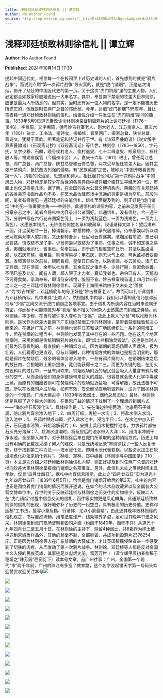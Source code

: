 ```yaml
---
title: 浅释邓廷桢致林则徐信札 || 谭立辉
author: No Author Found
source: http://mp.weixin.qq.com/s?__biz=MzA5MDkxNTA4Ng==&amp;mid=2454916043&amp;idx=1&amp;sn=9ab7ab82d3bc2d065eb8cf5beb4ecc37&amp;chksm=87a3c3aab0d44abcf4baaf3cbc81739ca0bc9f4f7d39c2783cd4555c6c15317c1184a961d55e&poc_token=HJ_Do2ejHyO-wNZGG8Q1S8FdPgy1YBBEob-nUEme
---
```


# 浅释邓廷桢致林则徐信札 || 谭立辉

**Author:** No Author Found

**Published:** 2024年10月14日 17:30

提起中国近代史，相信每一个在校园里上过历史课的人们，首先想到的就是“鸦片战争”。而说到点燃“第一次鸦片战争”导火索的，就是“虎门销烟”，正是这次销烟，揭开了悲壮的中国近代史的第一页。关于这次“虎门销烟”里的主要人物，人们必定都会如数家珍般地说出一大串名字。其中，奉旨南下禁烟的钦差大臣林则徐，应该是最为人所熟悉的。但其实，当时还有另一位人物的名字，是一定不能被历史所遗忘的，他就是时任两广总督的邓廷桢。今年，适值“虎门销烟”185周年，且让笔者藉一通邓廷桢致林则徐的信札，给诸位介绍一件发生在“虎门销烟”期间的趣事。1839年5月9日道光帝改谕命林则徐亲督销毁鸦片的上谕邓廷桢（1776—1846），字维周，又字嶰筠，晚号妙吉祥室老人、刚木老人，江苏南京人。嘉庆六年（1801）进士，工书法、擅诗文、授编修，官至两广、闽浙总督、陕甘总督。善诗文，犹精于音韵。所著笔记和诗词并行于世。有《诗双声叠韵谱》《说文解字双声叠韵谱》《石观斋诗抄》《双砚斋词话》等传世。林则徐（1785—1850），字元抚，又字少穆、石麟，晚号俟村老人、俟村退叟、七十二峰退叟、瓶泉居士、栎社散人等，福建省侯官（今福州市区）人。嘉庆十六年（1811）进士，曾任两江总督、湖广总督、两广总督、陕甘总督和云贵总督，两次受命担任钦差大臣。因其主张严禁鸦片、抵抗西方列强的侵略，有“民族英雄”之誉，被称为“中国开眼看世界第一人”。清朝的政治家、思想家和诗人。相比起其他同为“第一次鸦片战争”中的风云人物，邓廷桢却是较少在后世的各类典籍中被详细介绍其生平经历的一位，市面上也仅见零星几本。据了解，在全国的各大公营文博机构内，典藏的有关邓廷祯的各类亲笔书画作品均不多，在艺术品收藏市场中流通的则更是极为罕见。前段时间，笔者有缘得见一通邓廷桢的亲笔信札，信札里面提及到的，则正好是“虎门销烟”中的另一位重要主角——林则徐。此通信札的详细内容，之前未见发表于任何报章杂志之中，笔者今将札中内容录出公诸同好。此通信札，没有信封，合一通三页，分别书写在六行花卉图案色笺上（一页为浅靛蓝色，一页为浅褐色，一页为土黄色），水墨纸本镜片，无钤盖任何姓名章和收藏章。现谨录释文如下：望后肃布一函，计尘英盼廿一日，捧诵翰示，聆悉种种，伏承兴居绾绰，侍奉康娱以忻以颂光河陈臬允李人望荆帆，又还都转吾乡，仕宦可云鬯遂矣。缴烟足若前迹，想已明发言路，谓取结不足了事。少翁何尝以取结为了事耶。任事之难，诚不如定事之易也。夷烟就地消化，省事已。匆奉旨后，即于虎门相度空旷处所，其法以盐卤浸灌，以石灰煎熬。善用盐，则渣滓易尽；用石灰，则无火气上腾，可免监视者受毒耳。省垣寅恭以次前往，眼同看视。星使日日临池，以防偷漏，亦云苦矣。澳门已无存烟，现在清查，余申以杜后患，其余应议之事尚多，少翁行期，愈迟愈妙善，圣明已鉴及此矣。闻有人谓，鄙人限于才力者，真知我者也。宗伯已有人，天鹅肉不可得食矣。承泐奉布，即请侍安诸惟，服照不宣。妙吉祥室顿首谨上四月廿四日之二之一之三邓廷桢致林则徐信札，现藏于上海图书馆由于文末处之“落款人”为“妙吉祥室”，邓廷桢晚年的号正好是“妙吉祥室老人”，故而可以判断此信札乃邓廷桢所写。札中未具“上款人”，然根据札中内容，我们可以得知此信乃是邓廷桢与“少翁”之间交流于虎门销烟之各项事宜。由于信札内所谈内容在当时来说属于机密，邓廷桢不可能随意对与“销烟”毫不相关的闲杂人士透露虎门销烟之详情。而林则徐，字少穆，在当时被许多人尊称为“少翁”，故此上款人“少翁”可以推断为林则徐。是次作为钦差大臣南下广东组织禁烟工作的林则徐，是带着禁烟经验和决心而来的。在抵达广东之前，林则徐也曾在江苏和湖广地区组织过一系列的禁烟工作，但在禁烟的过程当中，林则徐也发现了其中存在的一些问题。他在这几个地区禁烟时，采用的都是传统销毁鸦片的方法，即“烟土拌桐油焚毁法”。这也是当时人们最为乐意看到的、最直接的一种销烟方式，因为销烟的现场场面人声鼎沸，极为壮观，人们看得也更直观。但与此同时，此种销烟方式的弊端也是相当明显的，那就是鸦片在焚烧后，残余的膏体会渗入地中。一些有鸦片瘾的人，在销烟结束之后的数日内，会掘地取土重新提炼，竟仍能获得十之二三。而更为关键的是，在用火焚毁鸦片的过程中，一旦有风吹来，销烟现场附近的居民就会吸入大量含有鸦片成分的空气，从而会给他们的身体健康带来巨大的威胁，很容易就会使人化学中毒或上瘾。而原有的烟瘾者则可在焚烧鸦片的现场就近猛吸，可得解瘾，故此法极不可取。所以在收缴鸦片成功后，如何有效、安全而彻底地销毁鸦片，成为了困扰林则徐的一个难题。广州大佛古寺（1839年收缴烟土、烟枪总局旧址）最终，林则徐还是克服了这个巨大的困难，在集思广益的情况下找到了一个理想的销烟方式——“海水拌石灰浸化法”。具体操作是：1、先在海边挑挖两池，池底用石子铺满，防止鸦片膏余渗入地下；2、四周钉板，再挖一水沟；3、将盐水倒入水沟，流入池中；4、把鸦片掰成四瓣，扔入盐水池中，浸泡半日；5、在水池中加入石灰，石灰遇水沸腾，开始溶解鸦片；6、安排士兵用木耙搅拌池水，力求鸦片都被石灰充分溶解；7、趁海水退潮时，将反应后的池水带入大洋；8、用清水冲刷干净水池，全部排入海中。对于林则徐后来在虎门所采取的这种销烟方式，历史上均没有明确的记载是采纳了何人的建议，只是笼统地记录“林则徐找了一些人反复研究，终于找到第二种方法——海水浸化法。即用水池代替铁锅，以盐卤水加生石灰浸泡煮化办法来销化鸦片”。（林岷、郑林、郑中编著《林则徐与中国图录》210页）本文是次介绍之邓廷桢致林则徐信札内容，则正好提及到时任两广总督的邓廷桢向钦差大臣林则徐呈报虎门销烟之各项事宜。另外，此信札末处之落款时间未具年款，仅具“四月廿四日”。据札中内容信息所示，此处之“四月廿四日”实为道光十九年四月廿四日（1839年6月5日），恰恰是虎门销烟开始后的第3天，札中的内容也正是围绕着虎门销烟的情况而展开述说。在如今的艺术品收藏界以及全国各大公营文博单位中，存世的关于反映邓廷桢与林则徐之间交往的实物极少，反映二人在“虎门销烟”过程中信息交流的信札、函件等实物更是凤毛麟角。此通邓廷祯致林则徐的信札的出现，很好地弥补了历史的一段空白，具有极高的历史价值。史称邓廷桢“工书法，擅写小篆及楷、行诸体，尤以小篆最精”，由此通其晚年致林则徐的信札观之，书写自然流畅，用笔法度谨严、线条娟秀多姿，足可见其晚年书法之风采。林则徐亲到虎门现场督察销毁鸦片画（约画于1840年，画师不详）从道光十九年四月廿二至五月十日，在林则徐的主持下，除留4种烟土，共8箱作为样土被押送到京城当样品外，其他的丝毫不剩，全部销毁，共成功销毁鸦片2376254斤。正是因为林则徐等人在广东禁烟的大获成功，才让英国殖民侵略者进一步感受到了切肤的肉疼，从而发动了第一次鸦片战争。林则徐、邓廷桢等人都是反对帝国主义入侵的民族英雄，其事迹足以彪炳史册，留芳万世！（谭立辉甲辰初春修稿于穗垣之“珠芳园”西窗灯下）读本号文章，品广州往事：广州，全国第一个现代“市”两千年前，广州的珠江有多宽？教育路，这个名字没起错天字第一号码头欢迎赞赏欢迎关注本号![](https://mmbiz.qpic.cn/mmbiz_jpg/PJWG74pLsMayvR1AyLpp1OwsWXJhmAMu6hEnyJ4hyVxh2jeFxNGwngJfdXCj1cuXFPwvvJjPH1NhDydQF15CRA/640?wx_fmt=jpeg)

![](https://mmbiz.qpic.cn/mmbiz_jpg/PJWG74pLsMbiatwREPG7ezolUp5TgY9mmn4BVV33ibB1sHrH7n4tvMUyvjd40TL0SSWPibYt3nVPE5vxj567EMIWw/640?from=appmsg)

![](https://mmbiz.qpic.cn/mmbiz_png/Ljib4So7yuWgmxsMLM4icBN4dQS3Nbpib2pJibLAlSvicQcsqKJOM1a9ytrdJ9E51T73rFvC2AMQHbuFFVr2dksMvVA/640?wx_fmt=png&from=appmsg)

![](https://mmbiz.qpic.cn/mmbiz_png/Ljib4So7yuWgmxsMLM4icBN4dQS3Nbpib2pZeS7ZWTrb6Fiaf95XYZXQsbEEpM0qdicicRE8MBNVf15ibRBa9m2HwJlAA/640?wx_fmt=png&from=appmsg)

![](https://mmbiz.qpic.cn/mmbiz_jpg/PJWG74pLsMbiatwREPG7ezolUp5TgY9mmkDICNAxy7iczXtbLehNBkhIYOo2oqDxMMermDtPqXF93NFPYzBOGJpw/640?from=appmsg)

![](https://mmbiz.qpic.cn/mmbiz_jpg/PJWG74pLsMbiatwREPG7ezolUp5TgY9mm6iaVjP9XYFd7OgChbjTribxibDu1zRUQ6SJAOuIzxBibJCY38J71EVVRLA/640?from=appmsg)

![](https://mmbiz.qpic.cn/mmbiz_jpg/PJWG74pLsMbiatwREPG7ezolUp5TgY9mma5APzKLv3Rs1d9R44tAgrxRNrcb5SzSib2EefngCDUG9pE8QLkqkz8g/640?from=appmsg)

![](https://mmbiz.qpic.cn/mmbiz_jpg/PJWG74pLsMbiatwREPG7ezolUp5TgY9mmib7U5WzTfsFjE5rIDtbTQy85D5LZYkC9CTzVBRJTFwksCOn2hxTVzrw/640?from=appmsg)

![](https://mmbiz.qpic.cn/mmbiz_jpg/PJWG74pLsMbiatwREPG7ezolUp5TgY9mmBVvC5pIe3EOxAWYS10x8KtKyEdTAQYDEhDhwRxiblq9m8C3fliaom2FA/640?from=appmsg)

![](https://mmbiz.qpic.cn/mmbiz_png/bL2iaicTYdZn6F8Hxll5jPXsYmGj4ia8JO1BCO1dMKSyELibia9m6FwoTntGQSdjhyGHgPCz6RHQA65dia5tOGWIp4jg/640?wx_fmt=png&from=appmsg)

![](https://mmbiz.qpic.cn/mmbiz_gif/PJWG74pLsMayvR1AyLpp1OwsWXJhmAMusfs1pQabdPdhBk4997RJ6orCd8NJIkE6QtgAQLO9aEydzZrVqqk7ew/640?wx_fmt=gif&tp=webp&wxfrom=5&wx_lazy=1)

![](https://mmbiz.qpic.cn/mmbiz_gif/PJWG74pLsMY4kze1RswORlwIruFfBicEYeomLV8Tjs3AO8zO5OIk2usXQ2wZOicfrAxou4MXF2OLDPUcfQiafn3SA/640?wx_fmt=gif&tp=webp&wxfrom=5&wx_lazy=1)

![](https://mmbiz.qpic.cn/mmbiz_png/PJWG74pLsMZzcCibzGRozVicbv6KUO3bDflt3UMsjAN5Umg3vXlzRF7UL0DXPumAh8OUYEVujD3a3oBEbTtUzAnQ/640?wx_fmt=png&from=appmsg)

![](https://mmbiz.qpic.cn/mmbiz_png/PJWG74pLsMbxzxSWsbSxWa401icEeDUWiawxAxbdgTq3LmtribGicfmgEgabFONInhdrQRwY9Y4pmxRGlAoaQAaMDA/640?wx_fmt=other&tp=webp&wxfrom=5&wx_lazy=1&wx_co=1)



